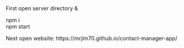 <div>
First open server directory & 
<p>
npm i 
</br>
npm start
</p>
Next open website:
https://mrjlm70.github.io/contact-manager-app/
</div>

